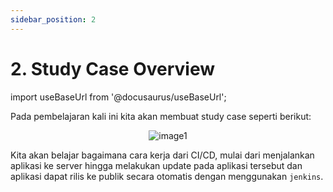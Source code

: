```yaml
---
sidebar_position: 2
---
```


# 2. Study Case Overview

import useBaseUrl from '@docusaurus/useBaseUrl';

Pada pembelajaran kali ini kita akan membuat study case seperti berikut:

<center>
<img alt="image1" src={useBaseUrl('img/docs/cicd-jenkins-11.png')} />
</center>

Kita akan belajar bagaimana cara kerja dari CI/CD, mulai dari menjalankan aplikasi ke server hingga melakukan update pada aplikasi tersebut dan aplikasi dapat rilis ke publik secara otomatis dengan menggunakan `jenkins`.
